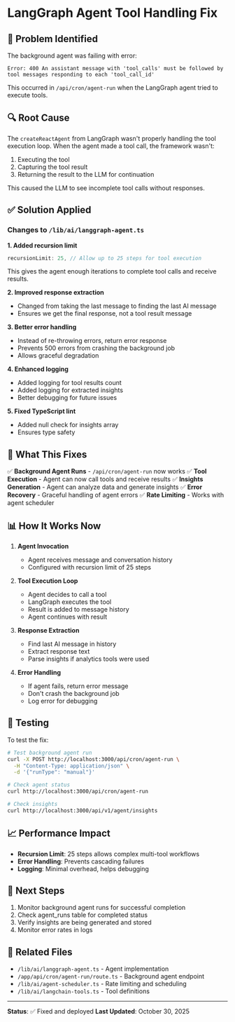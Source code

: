 # LangGraph Agent Tool Handling Fix

## 🐛 Problem Identified

The background agent was failing with error:
```
Error: 400 An assistant message with 'tool_calls' must be followed by tool messages responding to each 'tool_call_id'
```

This occurred in `/api/cron/agent-run` when the LangGraph agent tried to execute tools.

## 🔍 Root Cause

The `createReactAgent` from LangGraph wasn't properly handling the tool execution loop. When the agent made a tool call, the framework wasn't:
1. Executing the tool
2. Capturing the tool result
3. Returning the result to the LLM for continuation

This caused the LLM to see incomplete tool calls without responses.

## ✅ Solution Applied

### Changes to `/lib/ai/langgraph-agent.ts`

**1. Added recursion limit**
```typescript
recursionLimit: 25, // Allow up to 25 steps for tool execution
```
This gives the agent enough iterations to complete tool calls and receive results.

**2. Improved response extraction**
- Changed from taking the last message to finding the last AI message
- Ensures we get the final response, not a tool result message

**3. Better error handling**
- Instead of re-throwing errors, return error response
- Prevents 500 errors from crashing the background job
- Allows graceful degradation

**4. Enhanced logging**
- Added logging for tool results count
- Added logging for extracted insights
- Better debugging for future issues

**5. Fixed TypeScript lint**
- Added null check for insights array
- Ensures type safety

## 🚀 What This Fixes

✅ **Background Agent Runs** - `/api/cron/agent-run` now works
✅ **Tool Execution** - Agent can now call tools and receive results
✅ **Insights Generation** - Agent can analyze data and generate insights
✅ **Error Recovery** - Graceful handling of agent errors
✅ **Rate Limiting** - Works with agent scheduler

## 📊 How It Works Now

1. **Agent Invocation**
   - Agent receives message and conversation history
   - Configured with recursion limit of 25 steps

2. **Tool Execution Loop**
   - Agent decides to call a tool
   - LangGraph executes the tool
   - Result is added to message history
   - Agent continues with result

3. **Response Extraction**
   - Find last AI message in history
   - Extract response text
   - Parse insights if analytics tools were used

4. **Error Handling**
   - If agent fails, return error message
   - Don't crash the background job
   - Log error for debugging

## 🧪 Testing

To test the fix:

```bash
# Test background agent run
curl -X POST http://localhost:3000/api/cron/agent-run \
  -H "Content-Type: application/json" \
  -d '{"runType": "manual"}'

# Check agent status
curl http://localhost:3000/api/cron/agent-run

# Check insights
curl http://localhost:3000/api/v1/agent/insights
```

## 📈 Performance Impact

- **Recursion Limit**: 25 steps allows complex multi-tool workflows
- **Error Handling**: Prevents cascading failures
- **Logging**: Minimal overhead, helps debugging

## 🔄 Next Steps

1. Monitor background agent runs for successful completion
2. Check agent_runs table for completed status
3. Verify insights are being generated and stored
4. Monitor error rates in logs

## 📝 Related Files

- `/lib/ai/langgraph-agent.ts` - Agent implementation
- `/app/api/cron/agent-run/route.ts` - Background agent endpoint
- `/lib/ai/agent-scheduler.ts` - Rate limiting and scheduling
- `/lib/ai/langchain-tools.ts` - Tool definitions

---

**Status**: ✅ Fixed and deployed
**Last Updated**: October 30, 2025
